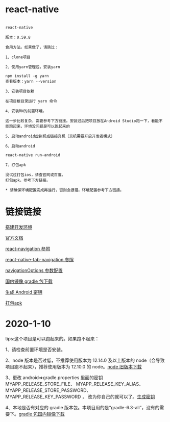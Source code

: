 
# react-native

```

react-native

版本：0.59.8

食用方法。如果做了，请跳过：

1、clone项目

2、使用yarn管理包，安装yarn

npm install -g yarn
查看版本：yarn --version

3、安装项目依赖

在项目根目录运行 yarn 命令

4、安装RN的前置环境。

这一步比较复杂，需要参考下方链接。安装过后把项目放在Android Studio跑一下，看能不能跑起来，环境没问题是可以跑起来的

5、启动android虚拟机或链接真机（真机需要开启开发者模式）

6、启动android

react-native run-android

7、打包apk

没试过打包ios，请查官网或百度。
打包apk，参考下方链接。

* 请确保环境配置完成再运行，否则会报错。环境配置参考下方链接。

```

# 链接链接

[搭建开发环境](https://reactnative.cn/docs/environment-setup)

[官方文档](https://reactnative.cn/docs/getting-started/)

[react-navigation 参照](https://blog.csdn.net/u011272795/article/details/80915040)

[react-native-tab-navigation 参照](https://www.jianshu.com/p/e068d017ad4d)

[navigationOptions 参数配置](https://blog.csdn.net/ahou2468/article/details/87625428)

[国内镜像 gradle 包下载](https://mirrors.cloud.tencent.com/gradle/)

[生成 Android 密钥](https://reactnative.cn/docs/signed-apk-android#%E7%94%9F%E6%88%90%E4%B8%80%E4%B8%AA%E7%AD%BE%E5%90%8D%E5%AF%86%E9%92%A5)

[打包apk](https://reactnative.cn/docs/signed-apk-android)

# 2020-1-10

tips:这个项目是可以跑起来的。如果跑不起来：

1、请检查前置环境是否安装。

2、node 版本是否过低，不推荐使用版本为 12.14.0 及以上版本的 node（会导致项目跑不起来），推荐使用版本为 12.10.0 的 node。[node 旧版本下载](https://nodejs.org/zh-cn/download/releases/)

3、更改 android=>gradle.properties 里面的密钥
MYAPP_RELEASE_STORE_FILE、
MYAPP_RELEASE_KEY_ALIAS、
MYAPP_RELEASE_STORE_PASSWORD、
MYAPP_RELEASE_KEY_PASSWORD ，
改为你自己的就可以了。[生成密钥](https://reactnative.cn/docs/signed-apk-android#%E7%94%9F%E6%88%90%E4%B8%80%E4%B8%AA%E7%AD%BE%E5%90%8D%E5%AF%86%E9%92%A5)

4、本地是否有对应的 gradle 版本包。本项目用的是“gradle-6.3-all”，没有的需要下。[gradle 包国内镜像下载](https://mirrors.cloud.tencent.com/gradle/)
